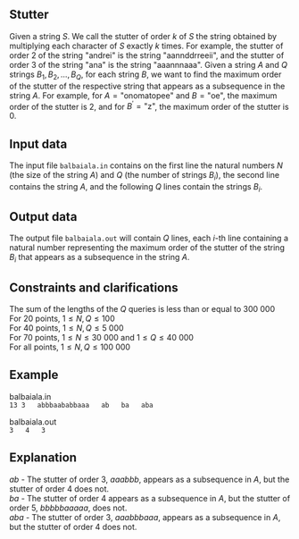 ## Stutter

Given a string $S$. We call the stutter of order $k$ of $S$ the string obtained by multiplying each character of $S$ exactly $k$ times. For example, the stutter of order $2$ of the string "andrei" is the string "aannddrreeii", and the stutter of order $3$ of the string "ana" is the string "aaannnaaa". Given a string $A$ and $Q$ strings $B_1, B_2, \dots, B_Q$, for each string $B$, we want to find the maximum order of the stutter of the respective string that appears as a subsequence in the string $A$. For example, for $A = \text{"onomatopee"}$ and $B = \text{"oe"}$, the maximum order of the stutter is $2$, and for $B^\prime = \text{"z"}$, the maximum order of the stutter is $0$.

## Input data

The input file `balbaiala.in` contains on the first line the natural numbers $N$ (the size of the string $A$) and $Q$ (the number of strings $B_i$), the second line contains the string $A$, and the following $Q$ lines contain the strings $B_i$.

## Output data

The output file `balbaiala.out` will contain $Q$ lines, each $i$-th line containing a natural number representing the maximum order of the stutter of the string $B_i$ that appears as a subsequence in the string $A$.

## Constraints and clarifications

The sum of the lengths of the $Q$ queries is less than or equal to $300\ 000$  
For 20 points, $1 \leq N, Q \leq 100$  
For 40 points, $1 \leq N, Q \leq 5\ 000$  
For 70 points, $1 \leq N \leq 30\ 000$ and $1 \leq Q \leq 40\ 000$  
For all points, $1 \leq N, Q \leq 100\ 000$

## Example

balbaiala.in  
`13 3  
abbbaababbaaa  
ab  
ba  
aba`

balbaiala.out  
`3  
4  
3`

## Explanation

$ab$ - The stutter of order $3$, $aaabbb$, appears as a subsequence in $A$, but the stutter of order $4$ does not.  
$ba$ - The stutter of order $4$ appears as a subsequence in $A$, but the stutter of order $5$, $bbbbbaaaaa$, does not.  
$aba$ - The stutter of order $3$, $aaabbbaaa$, appears as a subsequence in $A$, but the stutter of order $4$ does not.